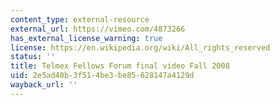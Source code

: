 ```yaml
---
content_type: external-resource
external_url: https://vimeo.com/4873266
has_external_license_warning: true
license: https://en.wikipedia.org/wiki/All_rights_reserved
status: ''
title: Telmex Fellows Forum final video Fall 2008
uid: 2e5ad40b-3f51-4be3-be85-628147a4129d
wayback_url: ''
---
```


